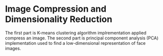 # Image Compression and Dimensionality Reduction

The first part is K-means clustering algorithm implrementation applied compress an image. The second part is principal component analysis (PCA) implementation used to find a low-dimensional representation of face images.
